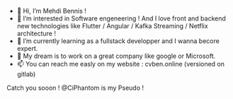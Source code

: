 - 👋 Hi, I’m Mehdi Bennis !
- 👀 I’m interested in Software engeneering ! And I love front and backend new technologies like Flutter / Angular / Kafka Streaming / Netflix architecture !
- 🌱 I’m currently learning as a fullstack developper and I wanna becore expert. 
- 💞️ My dream is to work on a great company like google or Microsoft.
- 📫 You can reach me easly on my website : cvben.online (versioned on gitlab)

Catch you sooon ! 
@CiPhantom is my Pseudo !
